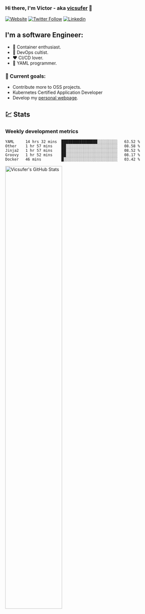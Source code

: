 ### Hi there, I'm Víctor - aka [vicsufer][website] 👋

[![Website](https://img.shields.io/website?label=vicsufer.dev&style=for-the-badge&url=https%3A%2F%2Fvicsufer.dev)](https://vicsufer.dev)
[![Twitter Follow](https://img.shields.io/twitter/follow/vicsufer?color=1DA1F2&logo=twitter&style=for-the-badge)](https://twitter.com/intent/follow?original_referer=https%3A%2F%2Fgithub.com%2Fvicsufer&screen_name=vicsufer)
[![Linkedin](https://img.shields.io/badge/linkedin-%230077B5.svg?&style=for-the-badge&logo=linkedin&logoColor=white)](https://linkedin.com/in/vicsufer)

  
## I'm a software Engineer:
- :whale: Container enthusiast.
- :memo: DevOps cultist.
- :heart: CI/CD lover.
- :clown_face: YAML programmer.

### :dart: Current goals:
- Contribute more to OSS projects.
- Kubernetes Certified Application Developer
- Develop my [personal webpage][website].

## :chart: Stats
### Weekly development metrics 
<!--START_SECTION:waka-->
```text
YAML     14 hrs 32 mins  ████████████████░░░░░░░░░   63.52 % 
Other    1 hr 57 mins    ██░░░░░░░░░░░░░░░░░░░░░░░   08.58 % 
Jinja2   1 hr 57 mins    ██░░░░░░░░░░░░░░░░░░░░░░░   08.52 % 
Groovy   1 hr 52 mins    ██░░░░░░░░░░░░░░░░░░░░░░░   08.17 % 
Docker   46 mins         █░░░░░░░░░░░░░░░░░░░░░░░░   03.42 % 
```
<!--END_SECTION:waka-->

<img width="60%" align="left" alt="Vicsufer's GitHub Stats" src="https://github-readme-stats.codestackr.vercel.app/api?username=vicsufer&show_icons=true&hide_border=true" />




[website]: https://vicsufer.dev
[twitter]: https://twitter.com/vicsufer
[linkedin]: https://linkedin.com/in/vicsufer
